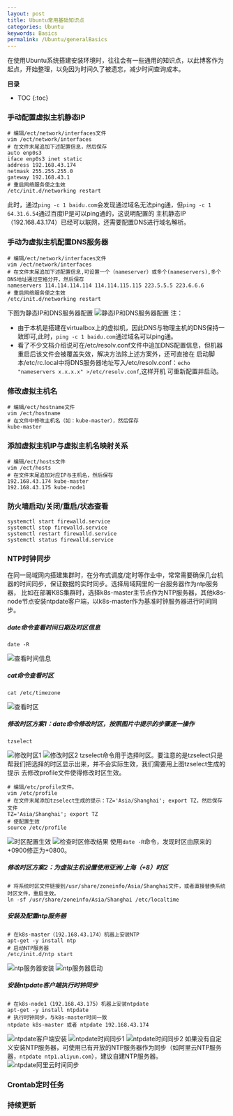 ```yaml
---
layout: post
title: Ubuntu常用基础知识点
categories: Ubuntu
keywords: Basics
permalink: /Ubuntu/generalBasics
---
```


在使用Ubuntu系统搭建安装环境时，往往会有一些通用的知识点，以此博客作为起点，开始整理，以免因为时间久了被遗忘，减少时间查询成本。

**目录**

* TOC
{:toc}

### 手动配置虚拟主机静态IP
```
# 编辑/ect/network/interfaces文件
vim /ect/network/interfaces
# 在文件末尾追加下述配置信息，然后保存
auto enp0s3
iface enp0s3 inet static
address 192.168.43.174
netmask 255.255.255.0
gateway 192.168.43.1
# 重启网络服务使之生效
/etc/init.d/networking restart
```
此时，通过`ping -c 1 baidu.com`会发现通过域名无法ping通，但`ping -c 1 64.31.6.54`通过百度IP是可以ping通的，这说明配置的
主机静态IP（192.168.43.174）已经可以联网，还需要配置DNS进行域名解析。

### 手动为虚拟主机配置DNS服务器
```
# 编辑/ect/network/interfaces文件
vim /ect/network/interfaces
# 在文件末尾追加下述配置信息,可设置一个（nameserver）或多个(nameservers),多个DNS地址通过空格分开，然后保存
nameservers 114.114.114.114 114.114.115.115 223.5.5.5 223.6.6.6
# 重启网络服务使之生效
/etc/init.d/networking restart
```
下图为静态IP和DNS服务器配置
![静态IP和DNS服务器配置](/images/posts/ubuntu/network.jpg "静态IP和DNS服务器配置")
注：
- 由于本机是搭建在virtualbox上的虚拟机，因此DNS与物理主机的DNS保持一致即可,此时，`ping -c 1 baidu.com`通过域名可以ping通。
- 看了不少文档介绍说可在/etc/resolv.conf文件中追加DNS配置信息，但机器重启后该文件会被覆盖失效，解决方法除上述方案外，还可直接在
启动脚本/etc/rc.local中将DNS服务器地址写入/etc/resolv.conf：`echo "nameservers x.x.x.x" >/etc/resolv.conf`,这样开机
可重新配置并启动。

### 修改虚拟主机名
```
# 编辑/ect/hostname文件
vim /ect/hostname
# 在文件中修改主机名（如：kube-master），然后保存
kube-master
```

### 添加虚拟主机IP与虚拟主机名映射关系
```
# 编辑/ect/hosts文件
vim /ect/hosts
# 在文件末尾追加对应IP与主机名，然后保存
192.168.43.174 kube-master
192.168.43.175 kube-node1
```

### 防火墙启动/关闭/重启/状态查看
```
systemctl start firewalld.service
systemctl stop firewalld.service
systemctl restart firewalld.service
systemctl status firewalld.service
```

### NTP时钟同步
在同一局域网内搭建集群时，在分布式调度/定时等作业中，常常需要确保几台机器的时间同步，保证数据的实时同步。选择局域网里的一台服务器作为ntp服务器，
比如在部署K8S集群时，选择k8s-master主节点作为NTP服务器，其他k8s-node节点安装ntpdate客户端，以k8s-master作为基准时钟服务器进行时间同步。

##### date命令查看时间日期及时区信息
```
date -R
```
![查看时间信息](/images/posts/ubuntu/time_op1.jpg "查看时间信息")

##### cat命令查看时区
```
cat /etc/timezone
```
![查看时区](/images/posts/ubuntu/time_op1_1.jpg "查看时区")

##### 修改时区方案1：date命令修改时区，按照图片中提示的步骤逐一操作
```
tzselect
```
![修改时区1](/images/posts/ubuntu/time_op2.jpg "修改时区1")
![修改时区2](/images/posts/ubuntu/time_op3.jpg "修改时区2")
tzselect命令用于选择时区。要注意的是tzselect只是帮我们把选择的时区显示出来，并不会实际生效，我们需要用上图tzselect生成的提示
去修改profile文件使得修改时区生效。
```
# 编辑/etc/profile文件。
vim /etc/profile
# 在文件末尾添加tzselect生成的提示：TZ='Asia/Shanghai'; export TZ，然后保存文件
TZ='Asia/Shanghai'; export TZ
# 使配置生效
source /etc/profile
```
![时区配置生效](/images/posts/ubuntu/time_op4.jpg "时区配置生效")
![检查时区修改结果](/images/posts/ubuntu/time_op5.jpg "检查时区修改结果")
使用`date -R`命令，发现时区由原来的+0900修正为+0800。

##### 修改时区方案2：为虚拟主机设置使用亚洲/上海（+8）时区
```
# 将系统时区文件链接到/usr/share/zoneinfo/Asia/Shanghai文件，或者直接替换系统时区文件，重启生效。
ln -sf /usr/share/zoneinfo/Asia/Shanghai /etc/localtime
```

##### 安装及配置ntp服务器
```
# 在k8s-master（192.168.43.174）机器上安装NTP
apt-get -y install ntp
# 启动NTP服务器
/etc/init.d/ntp start
```
![ntp服务器安装](/images/posts/ubuntu/ntp_install.jpg "ntp服务器安装")
![ntp服务器启动](/images/posts/ubuntu/ntp_start.png "ntp服务器启动")

##### 安装ntpdate客户端执行时钟同步
```
# 在k8s-node1（192.168.43.175）机器上安装ntpdate
apt-get -y install ntpdate
# 执行时钟同步，与k8s-master时间一致
ntpdate k8s-master 或者 ntpdate 192.168.43.174
```
![ntpdate客户端安装](/images/posts/ubuntu/ntpdate_install.jpg "ntpdate客户端安装")
![ntpdate时间同步1](/images/posts/ubuntu/ntpdate_sync1.png "ntpdate时间同步1")
![ntpdate时间同步2](/images/posts/ubuntu/ntpdate_sync2.png "ntpdate时间同步2")
如果没有自定义安装NTP服务器，可使用已有开放的NTP服务器作为同步（如阿里云NTP服务器，`ntpdate ntp1.aliyun.com`），建议自建NTP服务器。
![ntpdate阿里云时间同步](/images/posts/ubuntu/ntpdate_sync3.png "ntpdate阿里云时间同步")

### Crontab定时任务

### 持续更新
